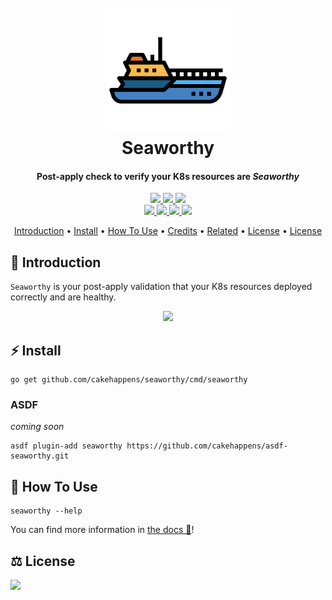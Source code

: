 <h1 align="center">
  <br>
  <a href="http://github.com/cakehappens/seaworthy"><img src="./assets/036-yacht.svg" alt="seaworthy" width="200px" /></a>
  <br>
  Seaworthy
  <br>
</h1>

<h4 align="center">Post-apply check to verify your K8s resources are <i>Seaworthy</i></h4>

<p align="center">
  <a href="https://github.com/cakehappens/seaworthy/releases/">
    <img src="https://img.shields.io/github/release/cakehappens/seaworthy.svg">
  </a>
  <a href="https://pkg.go.dev/github.com/cakehappens/seaworthy">
    <img src="https://img.shields.io/badge/godoc-reference-5272B4.svg">
  </a>
  <img src="https://img.shields.io/github/go-mod/go-version/cakehappens/seaworthy">
  <br />
  <a href="./docs/tanka.md">
    <img src="https://img.shields.io/badge/tanka-ready-orange.svg">
  </a>
  <a href="https://saythanks.io/to/ghostsquad">
    <img src="https://img.shields.io/badge/Say%20Thanks-!-1EAEDB.svg">
  </a>
  <a href="buymeacoff.ee/50onA1pjc">
    <img src="https://img.shields.io/badge/buymeacoffee-%24-orange">
  </a>
  <a href="./LICENSE">
    <img src="https://img.shields.io/github/license/cakehappens/seaworthy">
  </a>
</p>

<p align="center">
  <a href="#introduction">Introduction</a> •
  <a href="#install">Install</a> •
  <a href="#how-to-use">How To Use</a> •
  <a href="#credits">Credits</a> •
  <a href="#related--inspiration">Related</a> •
  <a href="#credits">License</a> •
  <a href="#license">License</a>
</p>

## 👋 Introduction

`Seaworthy` is your post-apply validation that your K8s resources deployed correctly and are healthy.

<p align="center">
  <a href="https://asciinema.org/a/rQiNNFKIL5N5R4E3JUrjVQ6s7">
    <img src="https://asciinema.org/a/rQiNNFKIL5N5R4E3JUrjVQ6s7.svg">
  </a>
</p>

## ⚡️ Install

```shell
go get github.com/cakehappens/seaworthy/cmd/seaworthy
```

### ASDF

_coming soon_

```shell
asdf plugin-add seaworthy https://github.com/cakehappens/asdf-seaworthy.git
```

## 📖 How To Use

```shell
seaworthy --help
```

You can find more information in [the docs 📖](./docs)!

## ⚖️ License

<a href="./LICENSE">
    <img src="https://img.shields.io/github/license/cakehappens/lonely-mountain">
</a>
